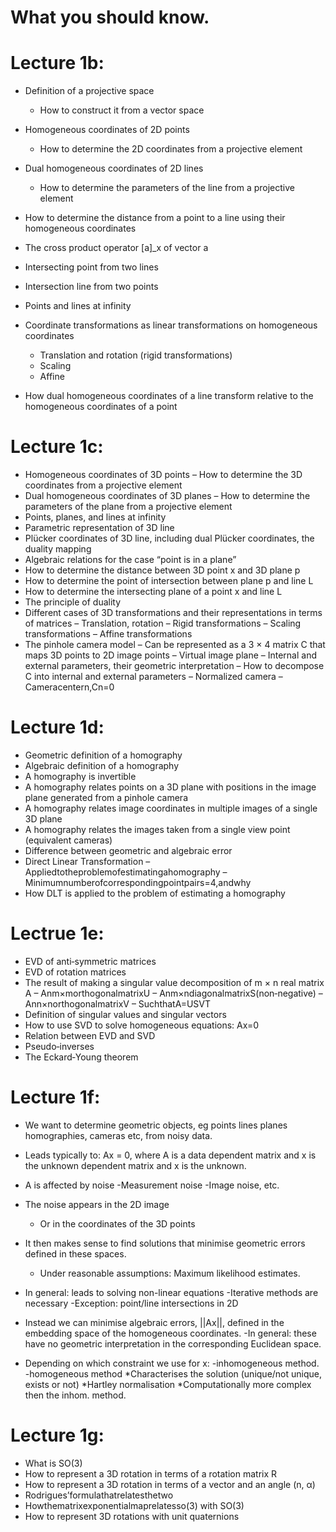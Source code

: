 What you should know.
===

Lecture 1b:
==

* Definition of a projective space
  - How to construct it from a vector space

* Homogeneous coordinates of 2D points
  - How to determine the 2D coordinates from a projective element

* Dual homogeneous coordinates of 2D lines
  - How to determine the parameters of the line from a projective element

* How to determine the distance from a point to a line using their homogeneous
  coordinates

* The cross product operator [a]_x of vector a

* Intersecting point from two lines

* Intersection line from two points

* Points and lines at infinity

* Coordinate transformations as linear transformations on homogeneous coordinates
  - Translation and rotation (rigid transformations)
  - Scaling
  - Affine

* How dual homogeneous coordinates of a line transform relative to the
  homogeneous coordinates of a point


Lecture 1c:
==

* Homogeneous coordinates of 3D points
  – How to determine the 3D coordinates from a projective element
* Dual homogeneous coordinates of 3D planes
  – How to determine the parameters of the plane from a projective element
* Points, planes, and lines at infinity
* Parametric representation of 3D line
* Plücker coordinates of 3D line, including dual Plücker coordinates, the duality mapping
* Algebraic relations for the case “point is in a plane”
* How to determine the distance between 3D point x and 3D plane p
* How to determine the point of intersection between plane p and line L
* How to determine the intersecting plane of a point x and line L
* The principle of duality
* Different cases of 3D transformations and their representations in terms of matrices
  – Translation, rotation
  – Rigid transformations
  – Scaling transformations
  – Affine transformations
* The pinhole camera model
  – Can be represented as a 3 × 4 matrix C that maps 3D points to 2D image points
  – Virtual image plane
  – Internal and external parameters, their geometric interpretation
  – How to decompose C into internal and external parameters
  – Normalized camera
  – Cameracentern,Cn=0


Lecture 1d:
==

* Geometric definition of a homography
* Algebraic definition of a homography
* A homography is invertible
* A homography relates points on a 3D plane with positions in the image plane generated from a pinhole camera
* A homography relates image coordinates in multiple images of a single 3D plane
* A homography relates the images taken from a single view point (equivalent cameras)
* Difference between geometric and algebraic error
* Direct Linear Transformation
  – Appliedtotheproblemofestimatingahomography
  – Minimumnumberofcorrespondingpointpairs=4,andwhy
* How DLT is applied to the problem of estimating a homography

Lectrue 1e:
==

* EVD of anti‐symmetric matrices
* EVD of rotation matrices
* The result of making a singular value decomposition of m × n real matrix A
  – Anm×morthogonalmatrixU
  – Anm×ndiagonalmatrixS(non‐negative) – Ann×northogonalmatrixV
  – SuchthatA=USVT
* Definition of singular values and singular vectors
* How to use SVD to solve homogeneous equations:
  Ax=0
* Relation between EVD and SVD
* Pseudo‐inverses
* The Eckard‐Young theorem

Lecture 1f:
==

* We want to determine geometric objects, eg points lines planes homographies,
  cameras etc, from noisy data.

* Leads typically to: Ax = 0, where A is a data dependent matrix and x is the unknown
  dependent matrix and x is the unknown.

* A is affected by noise
  -Measurement noise
  -Image noise, etc.

* The noise appears in the 2D image
  - Or in the coordinates of the 3D points

* It then makes sense to find solutions that minimise geometric errors defined
  in these spaces.
  - Under reasonable assumptions: Maximum likelihood estimates.

* In general: leads to solving non-linear equations
  -Iterative methods are necessary
  -Exception: point/line intersections in 2D

* Instead we can minimise algebraic errors, ||Ax||, defined in the embedding
  space of the homogeneous coordinates.
  -In general: these have no geometric interpretation in the corresponding Euclidean
  space.

* Depending on which constraint we use for x:
  -inhomogeneous method.
  -homogeneous method
    *Characterises the solution (unique/not unique, exists or not)
    *Hartley normalisation
    *Computationally more complex then the inhom. method.

Lecture 1g:
==

* What is SO(3)
* How to represent a 3D rotation in terms of a
  rotation matrix R
* How to represent a 3D rotation in terms of a
  vector and an angle (n, α)
* Rodrigues’formulathatrelatesthetwo
* Howthematrixexponentialmaprelatesso(3) with SO(3)
* How to represent 3D rotations with unit quaternions
